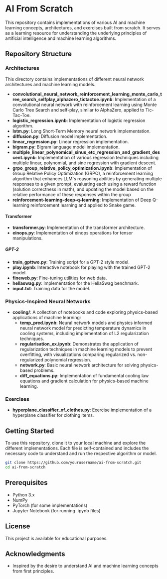 # AI From Scratch

This repository contains implementations of various AI and machine learning concepts, architectures, and exercises built from scratch. It serves as a learning resource for understanding the underlying principles of artificial intelligence and machine learning algorithms.

## Repository Structure

### Architectures

This directory contains implementations of different neural network architectures and machine learning models.

- **convolutional_neural_network_reinforcement_learning_monte_carlo_tree_search_selfplay_alphazero_tictactoe.ipynb**: Implementation of a convolutional neural network with reinforcement learning using Monte Carlo Tree Search and self-play, similar to AlphaZero, applied to Tic-Tac-Toe.
- **logistic_regression.ipynb**: Implementation of logistic regression algorithm.
- **lstm.py**: Long Short-Term Memory neural network implementation.
- **diffusion.py**: Diffusion model implementation.
- **linear_regression.py**: Linear regression implementation.
- **bigram.py**: Bigram language model implementation.
- **multiple_linear_polynomical_sinus_etc_regression_and_gradient_descent.ipynb**: Implementation of various regression techniques including multiple linear, polynomial, and sine regression with gradient descent.
- **grpo_group_relative_policy_optimization.ipynb**: Implementation of Group Relative Policy Optimization (GRPO), a reinforcement learning algorithm that enhances LLM's reasoning abilities by generating multiple responses to a given prompt, evaluating each using a reward function (solution correctness in math), and updating the model based on the relative performance of these responses within the group
- **reinforcement-learning-deep-q-learning**: Implementation of Deep Q-learning reinforcement learning and applied to Snake game.

#### Transformer

- **transformer.py**: Implementation of the transformer architecture.
- **einops.py**: Implementation of einops operations for tensor manipulations.

##### GPT-2

- **train_gpttwo.py**: Training script for a GPT-2 style model.
- **play.ipynb**: Interactive notebook for playing with the trained GPT-2 model.
- **fineweb.py**: Fine-tuning utilities for web data.
- **hellaswag.py**: Implementation for the HellaSwag benchmark.
- **input.txt**: Training data for the model.

### Physics-Inspired Neural Networks

- **cooling/**: A collection of notebooks and code exploring physics-based applications of machine learning:
  - **temp_pred.ipynb**: Neural network models and physics informed neural network model for predicting temperature dynamics in cooling systems, including implementation of L2 regularization techniques.
  - **regularisation_ex.ipynb**: Demonstrates the application of regularization techniques in machine learning models to prevent overfitting, with visualizations comparing regularized vs. non-regularized polynomial regression.
  - **network.py**: Basic neural network architecture for solving physics-based problems.
  - **diff_equations.py**: Implementation of fundamental cooling law equations and gradient calculation for physics-based machine learning.

### Exercises

- **hyperplane_classifier_of_clothes.py**: Exercise implementation of a hyperplane classifier for clothing items.

## Getting Started

To use this repository, clone it to your local machine and explore the different implementations. Each file is self-contained and includes the necessary code to understand and run the respective algorithm or model.

```bash
git clone https://github.com/yourusername/ai-from-scratch.git
cd ai-from-scratch
```

## Prerequisites

- Python 3.x
- NumPy
- PyTorch (for some implementations)
- Jupyter Notebook (for running .ipynb files)

## License

This project is available for educational purposes.

## Acknowledgments

- Inspired by the desire to understand AI and machine learning concepts from first principles. 